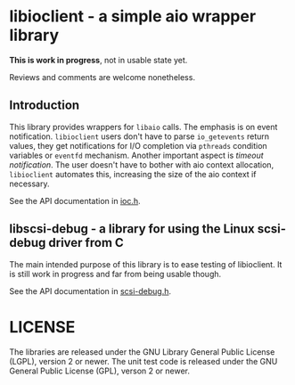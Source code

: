 # libioclient - a simple aio wrapper library

**This is work in progress**, not in usable state yet.

Reviews and comments are welcome nonetheless.

## Introduction ##

This library provides wrappers for `libaio` calls. The emphasis is on
event notification. `libioclient` users don't have to parse `io_getevents`
return values, they get notifications for I/O completion via `pthreads` 
condition variables or `eventfd` mechanism. Another important aspect
is *timeout notification*. The user doesn't have to bother with aio
context allocation, `libioclient` automates this, increasing the size
of the aio context if necessary.

See the API documentation in [ioc.h](include/ioc.h).

## libscsi-debug - a library for using the Linux scsi-debug driver from C

The main intended purpose of this library is to ease testing of libioclient.
It is still work in progress and far from being usable though.

See the API documentation in [scsi-debug.h](include/scsi-debug.h).

# LICENSE

The libraries are released under the GNU Library General Public License
(LGPL), version 2 or newer. The unit test code is released under the GNU
General Public License (GPL), verson 2 or newer.



